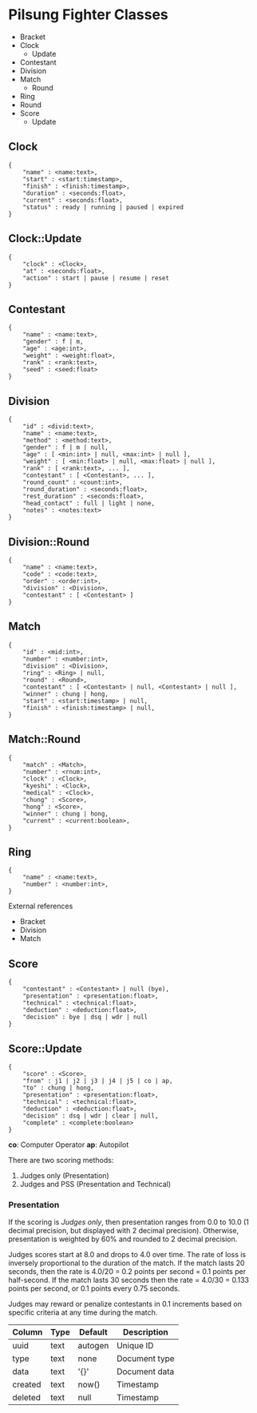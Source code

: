 # Pilsung Fighter Classes

- Bracket
- Clock
  - Update
- Contestant
- Division
- Match
  - Round
- Ring
- Round
- Score
  - Update

## Clock

    {
        "name" : <name:text>,
        "start" : <start:timestamp>,
        "finish" : <finish:timestamp>,
        "duration" : <seconds:float>,
        "current" : <seconds:float>,
        "status" : ready | running | paused | expired
    }

## Clock::Update

    {
        "clock" : <Clock>,
        "at" : <seconds:float>,
        "action" : start | pause | resume | reset
    }

## Contestant

    {
        "name" : <name:text>,
        "gender" : f | m,
        "age" : <age:int>,
        "weight" : <weight:float>,
        "rank" : <rank:text>,
        "seed" : <seed:float>
    }

## Division

    {
        "id" : <divid:text>,
        "name" : <name:text>,
        "method" : <method:text>,
        "gender" : f | m | null,
        "age" : [ <min:int> | null, <max:int> | null ],
        "weight" : [ <min:float> | null, <max:float> | null ],
        "rank" : [ <rank:text>, ... ],
        "contestant" : [ <Contestant>, ... ],
        "round_count" : <count:int>,
        "round_duration" : <seconds:float>,
        "rest_duration" : <seconds:float>,
        "head_contact" : full | light | none,
        "notes" : <notes:text>
    }

## Division::Round

    {
        "name" : <name:text>,
        "code" : <code:text>,
        "order" : <order:int>,
        "division" : <Division>,
        "contestant" : [ <Contestant> ]
    }

## Match

    {
        "id" : <mid:int>,
        "number" : <number:int>,
        "division" : <Division>,
        "ring" : <Ring> | null,
        "round" : <Round>,
        "contestant" : [ <Contestant> | null, <Contestant> | null ],
        "winner" : chung | hong,
        "start" : <start:timestamp> | null,
        "finish" : <finish:timestamp> | null,
    }

## Match::Round

    {
        "match" : <Match>,
        "number" : <rnum:int>,
        "clock" : <Clock>,
        "kyeshi" : <Clock>,
        "medical" : <Clock>,
        "chung" : <Score>,
        "hong" : <Score>,
        "winner" : chung | hong,
        "current" : <current:boolean>,
    }

## Ring

    {
        "name" : <name:text>,
        "number" : <number:int>,
    }

External references

- Bracket
- Division
- Match

## Score

    {
        "contestant" : <Contestant> | null (bye),
        "presentation" : <presentation:float>,
        "technical" : <technical:float>,
        "deduction" : <deduction:float>,
        "decision" : bye | dsq | wdr | null
    }

## Score::Update

    {
        "score" : <Score>,
        "from" : j1 | j2 | j3 | j4 | j5 | co | ap,
        "to" : chung | hong,
        "presentation" : <presentation:float>,
        "technical" : <technical:float>,
        "deduction" : <deduction:float>,
        "decision" : dsq | wdr | clear | null,
        "complete" : <complete:boolean>
    }

**co**: Computer Operator
**ap**: Autopilot

There are two scoring methods:

1. Judges only (Presentation)
2. Judges and PSS (Presentation and Technical)

### Presentation

If the scoring is *Judges only*, then presentation ranges from 0.0 to 10.0 (1 decimal precision, but displayed with 2 decimal precision). Otherwise, presentation is weighted by 60% and rounded to 2 decimal precision.

Judges scores start at 8.0 and drops to 4.0 over time. The rate of loss is inversely proportional to the duration of the match. If the match lasts 20 seconds, then the rate is 4.0/20 = 0.2 points per second = 0.1 points per half-second. If the match lasts 30 seconds then the rate = 4.0/30 = 0.133 points per second, or 0.1 points every 0.75 seconds.

Judges may reward or penalize contestants in 0.1 increments based on specific criteria at any time during the match.




| Column  | Type | Default | Description   |
| ------- | ---- | ------- | ------------- |
| uuid    | text | autogen | Unique ID     |
| type    | text | none    | Document type |
| data    | text | '{}'    | Document data |
| created | text | now()   | Timestamp     |
| deleted | text | null    | Timestamp     |
